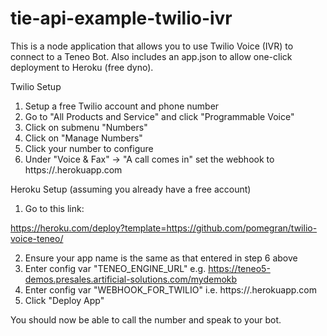 # tie-api-example-twilio-ivr

This is a node application that allows you to use Twilio Voice (IVR) to connect to a Teneo Bot.  Also includes an app.json to allow one-click deployment to Heroku (free dyno).

Twilio Setup

1. Setup a free Twilio account and phone number
2. Go to "All Products and Service" and click "Programmable Voice"
3. Click on submenu "Numbers"
4. Click on "Manage Numbers"
5. Click your number to configure
6. Under "Voice & Fax" -> "A call comes in" set the webhook to https://<your heroku app name>.herokuapp.com

Heroku Setup (assuming you already have a free account) 

1. Go to this link:

https://heroku.com/deploy?template=https://github.com/pomegran/twilio-voice-teneo/

2. Ensure your app name is the same as that entered in step 6 above
3. Enter config var "TENEO_ENGINE_URL" e.g. https://teneo5-demos.presales.artificial-solutions.com/mydemokb
4. Enter config var "WEBHOOK_FOR_TWILIO" i.e. https://<your heroku app name>.herokuapp.com
5. Click "Deploy App"

You should now be able to call the number and speak to your bot.